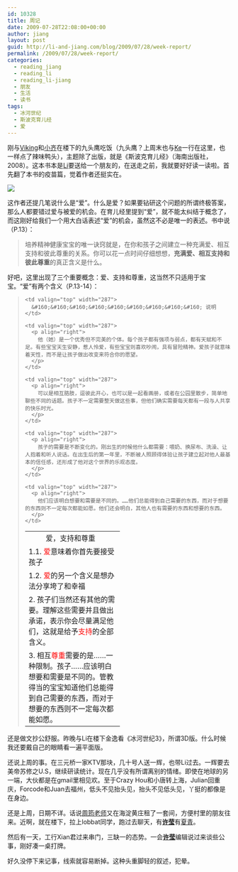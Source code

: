 ```yaml
---
id: 10328
title: 周记
date: 2009-07-28T22:08:00+00:00
author: jiang
layout: post
guid: http://li-and-jiang.com/blog/2009/07/28/week-report/
permalink: /2009/07/28/week-report/
categories:
  - reading_jiang
  - reading_li
  - reading_li-jiang
  - 朋友
  - 生活
  - 读书
tags:
  - 冰河世纪
  - 斯波克育儿经
  - 爱
---
```

刚与<a href="http://www.douban.com/people/vikingbook/notes" target="_blank">Viking</a>和<a href="http://achyia.spaces.live.com/" target="_blank">小齐</a>在楼下的九头鹰吃饭（九头鹰？上周末也与<a href="http://liuke9.spaces.live.com/" target="_blank">Ke</a>一行在这里，也一样点了辣味鸭头），主题除了出版，就是《斯波克育儿经》（海南出版社，2008）。这本书本是<a href="http://li-and-jiang.com/blog/author/li/" target="_blank">Li</a>要送给一个朋友的，在送走之前，我就要好好读一读啦。首先翻了本书的疫苗篇，觉着作者还挺实在。

<img style="display: block; float: none; margin-left: auto; margin-right: auto" src="http://t.douban.com/lpic/s2916880.jpg" />

这作者还提几笔说什么是“爱”。什么是爱？如果要钻研这个问题的所谓终极答案，那么人都要错过爱与被爱的机会。在育儿经里提到“爱”，就不能太纠结于概念了，而这刚好给我们一个用大白话表述“爱”的机会，虽然这不必是唯一的表述。书中说（P.13）：

> 培养精神健康宝宝的唯一诀窍就是，在你和孩子之间建立一种充满爱、相互支持和彼此尊重的关系。你可以花一点时间仔细想想，**充满爱、相互支持和彼此尊重**的真正含义是什么。

好吧，这里出现了三个重要概念：爱、支持和尊重，这当然不只适用于宝宝。“爱”有两个含义（P.13-14）： 

> <table border="0" cellspacing="0" cellpadding="2" width="487">
>   <tr>
>     <td valign="top" width="198">
>       &#160;&#160;&#160;&#160;&#160;&#160;&#160;&#160; 爱，支持和尊重
>     </td>
>     
>     <td valign="top" width="287">
>       &#160;&#160;&#160;&#160;&#160;&#160;&#160;&#160;&#160; 说明
>     </td>
>   </tr>
>   
>   <tr>
>     <td valign="top" width="198">
>       1.1. <font color="#ff0000">爱</font>意味着你首先要接受孩子
>     </td>
>     
>     <td valign="top" width="287">
>       <p align="right">
>         他（她）是一个优秀但不完美的个体。每个孩子都有强项与弱点，都有天赋和不足。有些宝宝天生安静，惹人怜爱，有些宝宝则喜欢吵闹，具有冒险精神。爱孩子就意味着天性，而不是让孩子做出改变来符合你的愿望。
>       </p>
>     </td>
>   </tr>
>   
>   <tr>
>     <td valign="top" width="198">
>       1.2. <font color="#ff0000">爱</font>的另一个含义是想办法分享垮了和幸福
>     </td>
>     
>     <td valign="top" width="287">
>       <p align="right">
>         可以是相互胳肢，逗彼此开心，也可以是一起看画册，或者在公园里散步，简单地聊些不同的话题。孩子不一定需要整天做这些事，但他们确实需要每天都有一段与人共享的快乐时光。
>       </p>
>     </td>
>   </tr>
>   
>   <tr>
>     <td valign="top" width="198">
>       2. 孩子们当然还有其他的需要。理解这些需要并且做出承诺，表示你会尽量满足他们，这就是给予<font color="#ff0000">支持</font>的全部含义。
>     </td>
>     
>     <td valign="top" width="287">
>       <p align="right">
>         孩子的需要是不断变化的。刚出生的时候他什么都需要：喂奶、换尿布、洗澡、让人抱着和听人说话。在出生后的第一年里，不断被人照顾得体验让孩子建立起对他人最基本的信任感，还形成了他对这个世界的乐观态度。
>       </p>
>     </td>
>   </tr>
>   
>   <tr>
>     <td valign="top" width="198">
>       3. 相互<font color="#ff0000">尊重</font>需要的是……一种限制。孩子……应该明白想要和需要是不同的。管教得当的宝宝知道他们总能得到自己需要的东西，而对于想要的东西则不一定每次都能如愿。
>     </td>
>     
>     <td valign="top" width="287">
>       <p align="right">
>         他们应该明白想要和需要是不同的。……他们总能得到自己需要的东西，而对于想要的东西则不一定每次都能如愿。他们还会明白，其他人也有需要的东西和想要的东西。
>       </p>
>     </td>
>   </tr>
> </table>

还是做文抄公舒服。昨晚与Li在楼下金逸看《冰河世纪3》，所谓3D版。什么时候我还要戴自己的眼睛看一遍平面版。

还说上周的事。在三元桥一家KTV那块，几十号人送一辉，也带Li过去。一辉要去美帝苏修之U.S，继续研读统计。现在几乎没有所谓离别的情绪。即使在地球的另一端，大伙都是在gmail里相见欢。至于Crazy Hou和小唐转上海，Julian回重庆，Forcode和Juan去福州，低头不见抬头见，抬头不见低头见，丫挺的都像是在身边。

还是上周，日期不详。话说<a href="http://yeka.blogbus.com/" target="_blank">周筠老师</a>又在海淀黄庄租了一套间，方便村里的朋友往来。近啊，就在楼下，拉上lobbat同学，跑过去聊天，有[**许莹**](http://floramay13.blogbus.com/)有[夏青](http://icebefore.spaces.live.com/)。

然后有一天，工行Xian君过来串门，三缺一的态势。一会[**许莹**](http://floramay13.blogbus.com/)编辑说过来谈些公事，刚好凑一桌打牌。

好久没停下来记事，线索就容易断掉。这种头重脚轻的叙述，犯晕。